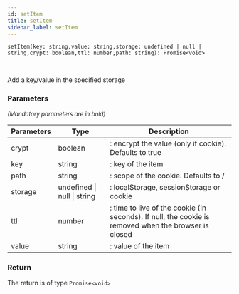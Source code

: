 ```yaml
---
id: setItem
title: setItem
sidebar_label: setItem
---
```


```tsx
setItem(key: string,value: string,storage: undefined | null | string,crypt: boolean,ttl: number,path: string): Promise<void>
```
<br/>

Add a key/value in the specified storage

### Parameters

<font size="2"><i>(Mandatory parameters are in bold)</i></font>

| Parameters | Type | Description |
| --------- | ---- | ----------- |
| crypt | boolean | : encrypt the value (only if cookie). Defaults to true |
| key | string | : key of the item |
| path | string | : scope of the cookie. Defaults to / |
| storage | undefined \| null \| string | : localStorage, sessionStorage or cookie |
| ttl | number | : time to live of the cookie (in seconds). If null, the cookie is removed when the browser is closed |
| value | string | : value of the item |


### Return



The return is of type <code>Promise<void\></code>